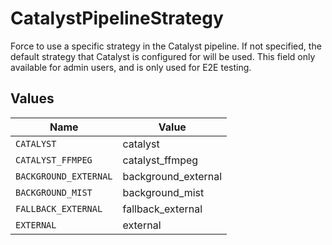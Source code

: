 # CatalystPipelineStrategy

Force to use a specific strategy in the Catalyst pipeline. If not specified, the default strategy that Catalyst is configured for will be used. This field only available for admin users, and is only used for E2E testing.


## Values

| Name                  | Value                 |
| --------------------- | --------------------- |
| `CATALYST`            | catalyst              |
| `CATALYST_FFMPEG`     | catalyst_ffmpeg       |
| `BACKGROUND_EXTERNAL` | background_external   |
| `BACKGROUND_MIST`     | background_mist       |
| `FALLBACK_EXTERNAL`   | fallback_external     |
| `EXTERNAL`            | external              |